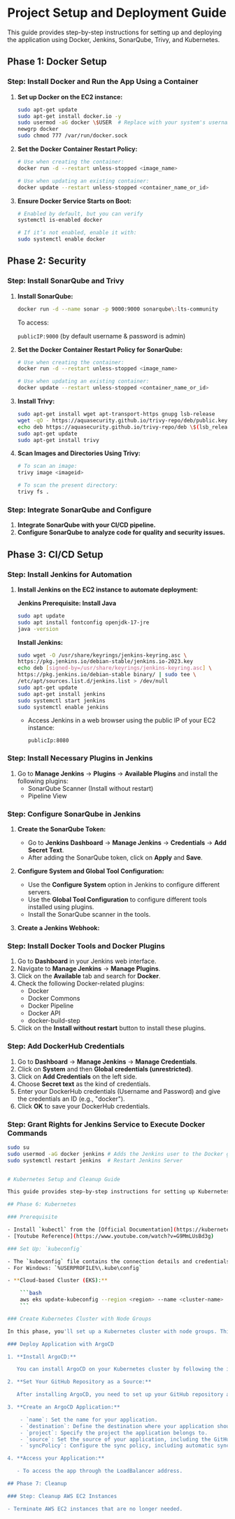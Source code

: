 # Project Setup and Deployment Guide

This guide provides step-by-step instructions for setting up and deploying the application using Docker, Jenkins, SonarQube, Trivy, and Kubernetes.

## Phase 1: Docker Setup

### Step: Install Docker and Run the App Using a Container

1. **Set up Docker on the EC2 instance:**

    ```bash
    sudo apt-get update
    sudo apt-get install docker.io -y
    sudo usermod -aG docker \$USER  # Replace with your system's username, e.g., 'ubuntu'
    newgrp docker
    sudo chmod 777 /var/run/docker.sock
    ```

2. **Set the Docker Container Restart Policy:**

    ```bash
    # Use when creating the container:
    docker run -d --restart unless-stopped <image_name>

    # Use when updating an existing container:
    docker update --restart unless-stopped <container_name_or_id>
    ```

3. **Ensure Docker Service Starts on Boot:**

    ```bash
    # Enabled by default, but you can verify
    systemctl is-enabled docker

    # If it’s not enabled, enable it with:
    sudo systemctl enable docker
    ```

## Phase 2: Security

### Step: Install SonarQube and Trivy

1. **Install SonarQube:**

    ```bash
    docker run -d --name sonar -p 9000:9000 sonarqube\:lts-community
    ```

    To access:

    `publicIP:9000` (by default username & password is admin)

2. **Set the Docker Container Restart Policy for SonarQube:**

    ```bash
    # Use when creating the container:
    docker run -d --restart unless-stopped <image_name>

    # Use when updating an existing container:
    docker update --restart unless-stopped <container_name_or_id>
    ```

3. **Install Trivy:**

    ```bash
    sudo apt-get install wget apt-transport-https gnupg lsb-release
    wget -qO - https://aquasecurity.github.io/trivy-repo/deb/public.key | sudo apt-key add -
    echo deb https://aquasecurity.github.io/trivy-repo/deb \$(lsb_release -sc) main | sudo tee -a /etc/apt/sources.list.d/trivy.list
    sudo apt-get update
    sudo apt-get install trivy
    ```

4. **Scan Images and Directories Using Trivy:**

    ```bash
    # To scan an image:
    trivy image <imageid>

    # To scan the present directory:
    trivy fs .
    ```

### Step: Integrate SonarQube and Configure

1. **Integrate SonarQube with your CI/CD pipeline.**
2. **Configure SonarQube to analyze code for quality and security issues.**

## Phase 3: CI/CD Setup

### Step: Install Jenkins for Automation

1. **Install Jenkins on the EC2 instance to automate deployment:**

    **Jenkins Prerequisite: Install Java**

    ```bash
    sudo apt update
    sudo apt install fontconfig openjdk-17-jre
    java -version
    ```

    **Install Jenkins:**

    ```bash
    sudo wget -O /usr/share/keyrings/jenkins-keyring.asc \
    https://pkg.jenkins.io/debian-stable/jenkins.io-2023.key
    echo deb [signed-by=/usr/share/keyrings/jenkins-keyring.asc] \
    https://pkg.jenkins.io/debian-stable binary/ | sudo tee \
    /etc/apt/sources.list.d/jenkins.list > /dev/null
    sudo apt-get update
    sudo apt-get install jenkins
    sudo systemctl start jenkins
    sudo systemctl enable jenkins
    ```

    - Access Jenkins in a web browser using the public IP of your EC2 instance:

      `publicIp:8080`

### Step: Install Necessary Plugins in Jenkins

1. Go to **Manage Jenkins** → **Plugins** → **Available Plugins** and install the following plugins:
    - SonarQube Scanner (Install without restart)
    - Pipeline View

### Step: Configure SonarQube in Jenkins

1. **Create the SonarQube Token:**

    - Go to **Jenkins Dashboard** → **Manage Jenkins** → **Credentials** → **Add Secret Text**.
    - After adding the SonarQube token, click on **Apply** and **Save**.

2. **Configure System and Global Tool Configuration:**

    - Use the **Configure System** option in Jenkins to configure different servers.
    - Use the **Global Tool Configuration** to configure different tools installed using plugins.
    - Install the SonarQube scanner in the tools.

3. **Create a Jenkins Webhook:**

### Step: Install Docker Tools and Docker Plugins

1. Go to **Dashboard** in your Jenkins web interface.
2. Navigate to **Manage Jenkins** → **Manage Plugins**.
3. Click on the **Available** tab and search for **Docker**.
4. Check the following Docker-related plugins:
    - Docker
    - Docker Commons
    - Docker Pipeline
    - Docker API
    - docker-build-step
5. Click on the **Install without restart** button to install these plugins.

### Step: Add DockerHub Credentials

1. Go to **Dashboard** → **Manage Jenkins** → **Manage Credentials**.
2. Click on **System** and then **Global credentials (unrestricted)**.
3. Click on **Add Credentials** on the left side.
4. Choose **Secret text** as the kind of credentials.
5. Enter your DockerHub credentials (Username and Password) and give the credentials an ID (e.g., "docker").
6. Click **OK** to save your DockerHub credentials.

### Step: Grant Rights for Jenkins Service to Execute Docker Commands

```sh
sudo su
sudo usermod -aG docker jenkins # Adds the Jenkins user to the Docker group
sudo systemctl restart jenkins  # Restart Jenkins Server


# Kubernetes Setup and Cleanup Guide

This guide provides step-by-step instructions for setting up Kubernetes and cleaning up resources.

## Phase 6: Kubernetes

### Prerequisite

- Install `kubectl` from the [Official Documentation](https://kubernetes.io/docs/tasks/tools/).
- [Youtube Reference](https://www.youtube.com/watch?v=G9MmLUsBd3g)

### Set Up: `kubeconfig`

- The `kubeconfig` file contains the connection details and credentials for your Kubernetes cluster. This file is typically located at `~/.kube/config`.
- For Windows: `%USERPROFILE%\.kube\config`

- **Cloud-based Cluster (EKS):**

    ```bash
    aws eks update-kubeconfig --region <region> --name <cluster-name>
    ```

### Create Kubernetes Cluster with Node Groups

In this phase, you'll set up a Kubernetes cluster with node groups. This will provide a scalable environment to deploy and manage your applications.

### Deploy Application with ArgoCD

1. **Install ArgoCD:**

   You can install ArgoCD on your Kubernetes cluster by following the instructions provided in the [EKS Workshop](https://archive.eksworkshop.com/intermediate/290_argocd/install/) documentation.

2. **Set Your GitHub Repository as a Source:**

   After installing ArgoCD, you need to set up your GitHub repository as a source for your application deployment. This typically involves configuring the connection to your repository and defining the source for your ArgoCD application. The specific steps will depend on your setup and requirements.

3. **Create an ArgoCD Application:**

    - `name`: Set the name for your application.
    - `destination`: Define the destination where your application should be deployed.
    - `project`: Specify the project the application belongs to.
    - `source`: Set the source of your application, including the GitHub repository URL, revision, and the path to the application within the repository.
    - `syncPolicy`: Configure the sync policy, including automatic syncing, pruning, and self-healing.

4. **Access your Application:**

   - To access the app through the LoadBalancer address.

## Phase 7: Cleanup

### Step: Cleanup AWS EC2 Instances

- Terminate AWS EC2 instances that are no longer needed.
